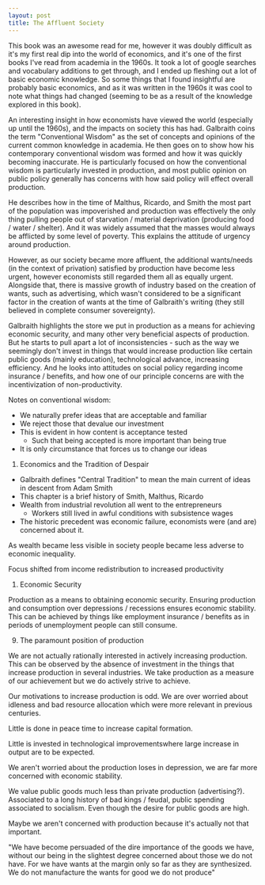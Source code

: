 ```yaml
---
layout: post
title: The Affluent Society
---
```


This book was an awesome read for me, however it was doubly difficult as it's my first real dip into the world of economics, and it's one of the first books I've read from academia in the 1960s. It took a lot of google searches and vocabulary additions to get through, and I ended up fleshing out a lot of basic economic knowledge. So some things that I found insightful are probably basic economics, and as it was written in the 1960s it was cool to note what things had changed (seeming to be as a result of the knowledge explored in this book).

An interesting insight in how economists have viewed the world (especially up until the 1960s), and the impacts on society this has had. Galbraith coins the term "Conventional Wisdom" as the set of concepts and opinions of the current common knowledge in academia. He then goes on to show how his contemporary conventional wisdom was formed and how it was quickly becoming inaccurate. He is particularly focused on how the conventional wisdom is particularly invested in production, and most public opinion on public policy generally has concerns with how said policy will effect overall production.

He describes how in the time of Malthus, Ricardo, and Smith the most part of the population was impoverished and production was effectively the only thing pulling people out of starvation / material deprivation (producing food / water / shelter). And it was widely assumed that the masses would always be afflicted by some level of poverty. This explains the attitude of urgency around production.

However, as our society became more affluent, the additional wants/needs (in the context of privation) satisfied by production have become less urgent, however economists still regarded them all as equally urgent. Alongside that, there is massive growth of industry based on the creation of wants, such as advertising, which wasn't considered to be a significant factor in the creation of wants at the time of Galbraith's writing (they still believed in complete consumer sovereignty).

Galbraith highlights the store we put in production as a means for achieving economic security, and many other very beneficial aspects of production. But he starts to pull apart a lot of inconsistencies - such as the way we seemingly don't invest in things that would increase production like certain public goods (mainly education), technological advance, increasing efficiency. And he looks into attitudes on social policy regarding income insurance / benefits, and how one of our principle concerns are with the incentivization of non-productivity.

Notes on conventional wisdom:
* We naturally prefer ideas that are acceptable and familiar
* We reject those that devalue our investment
* This is evident in how content is acceptance tested
  * Such that being accepted is more important than being true
* It is only circumstance that forces us to change our ideas

1. Economics and the Tradition of Despair

* Galbraith defines "Central Tradition" to mean the main current of ideas in descent from Adam Smith
* This chapter is a brief history of Smith, Malthus, Ricardo
* Wealth from industrial revolution all went to the entrepreneurs
  * Workers still lived in awful conditions with subsistence wages
* The historic precedent was economic failure, economists were (and are) concerned about it.


As wealth became less visible in society people became less adverse to economic inequality. 

Focus shifted from income redistribution to increased productivity

1. Economic Security

Production as a means to obtaining economic security. Ensuring production and consumption over depressions / recessions ensures economic stability. This can be achieved by things like employment insurance / benefits as in periods of unemployment people can still consume.

9. The paramount position of production

We are not actually rationally interested in actively increasing production. This can be observed by the absence of investment in the things that increase production in several industries. We take production as a measure of our achievement but we do actively strive to achieve.

Our motivations to increase production is odd. We are over worried about idleness and bad resource allocation which were more relevant in previous centuries. 

Little is done in peace time to increase capital formation.

Little is invested in technological improvementswhere large increase in output are to be expected. 

We aren't worried about the production loses in depression, we are far more concerned with economic stability.

We value public goods much less than private production (advertising?). Associated to a long history of bad kings / feudal, public spending associated to socialism. Even though the desire for public goods are high.

Maybe we aren't concerned with production because it's actually not that important. 

"We have become persuaded of the dire importance of the goods we have, without our being in the slightest degree concerned about those we do not have. For we have wants at the margin only so far as they are synthesized. We do not manufacture the wants for good we do not produce"